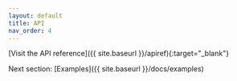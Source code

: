 ```yaml
---
layout: default
title: API
nav_order: 4
---
```


[Visit the API reference]({{ site.baseurl }}/apiref){:target="_blank"}

Next section: [Examples]({{ site.baseurl }}/docs/examples)
